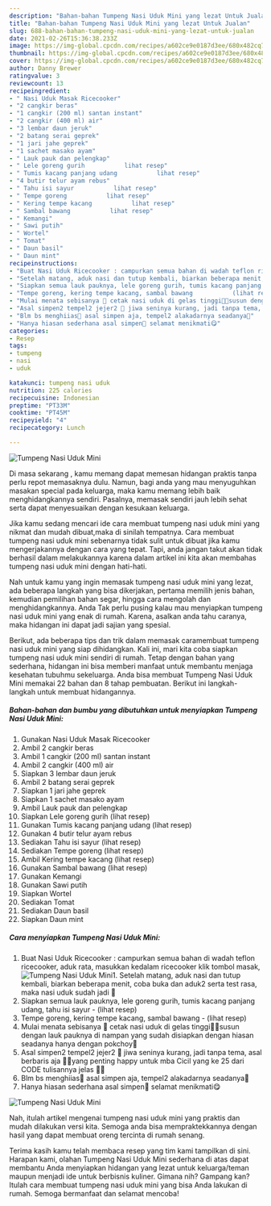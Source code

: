 ```yaml
---
description: "Bahan-bahan Tumpeng Nasi Uduk Mini yang lezat Untuk Jualan"
title: "Bahan-bahan Tumpeng Nasi Uduk Mini yang lezat Untuk Jualan"
slug: 688-bahan-bahan-tumpeng-nasi-uduk-mini-yang-lezat-untuk-jualan
date: 2021-02-26T15:36:38.233Z
image: https://img-global.cpcdn.com/recipes/a602ce9e0187d3ee/680x482cq70/tumpeng-nasi-uduk-mini-foto-resep-utama.jpg
thumbnail: https://img-global.cpcdn.com/recipes/a602ce9e0187d3ee/680x482cq70/tumpeng-nasi-uduk-mini-foto-resep-utama.jpg
cover: https://img-global.cpcdn.com/recipes/a602ce9e0187d3ee/680x482cq70/tumpeng-nasi-uduk-mini-foto-resep-utama.jpg
author: Danny Brewer
ratingvalue: 3
reviewcount: 13
recipeingredient:
- " Nasi Uduk Masak Ricecooker"
- "2 cangkir beras"
- "1 cangkir (200 ml) santan instant"
- "2 cangkir (400 ml) air"
- "3 lembar daun jeruk"
- "2 batang serai geprek"
- "1 jari jahe geprek"
- "1 sachet masako ayam"
- " Lauk pauk dan pelengkap"
- " Lele goreng gurih           lihat resep"
- " Tumis kacang panjang udang           lihat resep"
- "4 butir telur ayam rebus"
- " Tahu isi sayur           lihat resep"
- " Tempe goreng           lihat resep"
- " Kering tempe kacang           lihat resep"
- " Sambal bawang           lihat resep"
- " Kemangi"
- " Sawi putih"
- " Wortel"
- " Tomat"
- " Daun basil"
- " Daun mint"
recipeinstructions:
- "Buat Nasi Uduk Ricecooker : campurkan semua bahan di wadah teflon ricecooker, aduk rata, masukkan kedalam ricecooker klik tombol masak,"
- "Setelah matang, aduk nasi dan tutup kembali, biarkan beberapa menit, coba buka dan aduk2 serta test rasa, maka nasi uduk sudah jadi 🥰"
- "Siapkan semua lauk pauknya, lele goreng gurih, tumis kacang panjang udang, tahu isi sayur           (lihat resep)"
- "Tempe goreng, kering tempe kacang, sambal bawang           (lihat resep)"
- "Mulai menata sebisanya 🙏 cetak nasi uduk di gelas tinggi🤭😁susun dengan lauk pauknya di nampan yang sudah disiapkan dengan hiasan seadanya hanya dengan pokchoy🙏"
- "Asal simpen2 tempel2 jejer2 🙏 jiwa seninya kurang, jadi tanpa tema, asal berbaris aja 🤭🙏yang penting happy untuk mba Cicil yang ke 25 dari CODE tulisannya jelas 🙏🥰"
- "Blm bs menghiias🤭 asal simpen aja, tempel2 alakadarnya seadanya🙏"
- "Hanya hiasan sederhana asal simpen🙏 selamat menikmati😋"
categories:
- Resep
tags:
- tumpeng
- nasi
- uduk

katakunci: tumpeng nasi uduk 
nutrition: 225 calories
recipecuisine: Indonesian
preptime: "PT33M"
cooktime: "PT45M"
recipeyield: "4"
recipecategory: Lunch

---
```



![Tumpeng Nasi Uduk Mini](https://img-global.cpcdn.com/recipes/a602ce9e0187d3ee/680x482cq70/tumpeng-nasi-uduk-mini-foto-resep-utama.jpg)

Di masa  sekarang , kamu memang dapat memesan hidangan praktis tanpa perlu repot memasaknya dulu. Namun, bagi anda yang mau menyuguhkan masakan special pada keluarga, maka kamu memang lebih baik menghidangkannya sendiri. Pasalnya, memasak sendiri jauh lebih sehat serta dapat menyesuaikan dengan kesukaan keluarga.

Jika kamu sedang mencari ide cara membuat tumpeng nasi uduk mini yang nikmat dan mudah dibuat,maka di sinilah tempatnya. Cara membuat tumpeng nasi uduk mini  sebenarnya tidak sulit untuk dibuat jika kamu mengerjakannya dengan cara yang tepat. Tapi, anda jangan takut akan tidak berhasil dalam melakukannya 
karena dalam artikel ini kita akan membahas tumpeng nasi uduk mini dengan hati-hati.  



Nah untuk kamu yang ingin memasak tumpeng nasi uduk mini yang lezat, ada beberapa langkah yang bisa dikerjakan, pertama memilih jenis bahan, kemudian pemilihan bahan segar, hingga cara mengolah dan menghidangkannya. Anda Tak perlu pusing kalau mau menyiapkan tumpeng nasi uduk mini yang enak di rumah. Karena, asalkan anda  tahu caranya, maka hidangan ini dapat jadi sajian yang spesial.

Berikut, ada beberapa tips dan trik dalam memasak caramembuat tumpeng nasi uduk mini yang siap dihidangkan. Kali ini, mari kita coba siapkan tumpeng nasi uduk mini sendiri di rumah. Tetap dengan bahan yang sederhana, hidangan ini bisa memberi manfaat untuk membantu menjaga kesehatan tubuhmu sekeluarga. Anda bisa membuat Tumpeng Nasi Uduk Mini memakai 22 bahan dan 8 tahap pembuatan. Berikut ini langkah-langkah untuk membuat hidangannya.

<!--inarticleads1-->

##### Bahan-bahan dan bumbu yang dibutuhkan untuk menyiapkan Tumpeng Nasi Uduk Mini:

1. Gunakan  Nasi Uduk Masak Ricecooker
1. Ambil 2 cangkir beras
1. Ambil 1 cangkir (200 ml) santan instant
1. Ambil 2 cangkir (400 ml) air
1. Siapkan 3 lembar daun jeruk
1. Ambil 2 batang serai geprek
1. Siapkan 1 jari jahe geprek
1. Siapkan 1 sachet masako ayam
1. Ambil  Lauk pauk dan pelengkap
1. Siapkan  Lele goreng gurih           (lihat resep)
1. Gunakan  Tumis kacang panjang udang           (lihat resep)
1. Gunakan 4 butir telur ayam rebus
1. Sediakan  Tahu isi sayur           (lihat resep)
1. Sediakan  Tempe goreng           (lihat resep)
1. Ambil  Kering tempe kacang           (lihat resep)
1. Gunakan  Sambal bawang           (lihat resep)
1. Gunakan  Kemangi
1. Gunakan  Sawi putih
1. Siapkan  Wortel
1. Sediakan  Tomat
1. Sediakan  Daun basil
1. Siapkan  Daun mint




<!--inarticleads2-->

##### Cara menyiapkan Tumpeng Nasi Uduk Mini:

1. Buat Nasi Uduk Ricecooker : campurkan semua bahan di wadah teflon ricecooker, aduk rata, masukkan kedalam ricecooker klik tombol masak,
<img src="//assets-global.cpcdn.com/assets/icons/button_play-2c75c40dde080a61004c1f40b05d8f140eaff45d7e9e6481dc71c63d2e7c4909.png" alt="Tumpeng Nasi Uduk Mini">1. Setelah matang, aduk nasi dan tutup kembali, biarkan beberapa menit, coba buka dan aduk2 serta test rasa, maka nasi uduk sudah jadi 🥰
1. Siapkan semua lauk pauknya, lele goreng gurih, tumis kacang panjang udang, tahu isi sayur -           (lihat resep)
1. Tempe goreng, kering tempe kacang, sambal bawang -           (lihat resep)
1. Mulai menata sebisanya 🙏 cetak nasi uduk di gelas tinggi🤭😁susun dengan lauk pauknya di nampan yang sudah disiapkan dengan hiasan seadanya hanya dengan pokchoy🙏
1. Asal simpen2 tempel2 jejer2 🙏 jiwa seninya kurang, jadi tanpa tema, asal berbaris aja 🤭🙏yang penting happy untuk mba Cicil yang ke 25 dari CODE tulisannya jelas 🙏🥰
1. Blm bs menghiias🤭 asal simpen aja, tempel2 alakadarnya seadanya🙏
1. Hanya hiasan sederhana asal simpen🙏 selamat menikmati😋
<img src="//assets-global.cpcdn.com/assets/icons/button_play-2c75c40dde080a61004c1f40b05d8f140eaff45d7e9e6481dc71c63d2e7c4909.png" alt="Tumpeng Nasi Uduk Mini">



Nah, itulah artikel mengenai  tumpeng nasi uduk mini  yang praktis dan mudah dilakukan versi kita. Semoga anda bisa mempraktekkannya dengan hasil yang dapat membuat oreng tercinta di rumah senang. 

Terima kasih kamu telah membaca resep yang tim kami tampilkan di sini. Harapan kami, olahan  Tumpeng Nasi Uduk Mini sederhana di atas dapat membantu Anda menyiapkan hidangan yang lezat untuk keluarga/teman maupun menjadi ide untuk berbisnis kuliner. Gimana nih? Gampang kan? Itulah cara membuat tumpeng nasi uduk mini yang bisa Anda lakukan di rumah. Semoga bermanfaat dan selamat mencoba!


